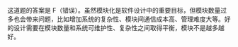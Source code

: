 这道题的答案是 F（错误）。虽然模块化是软件设计中的重要目标，但模块数量过多也会带来问题，比如增加系统的复杂性、模块间通信成本高、管理难度大等。好的设计需要在模块数量和系统可维护性、复杂性之间取得平衡，模块不是越多越好。